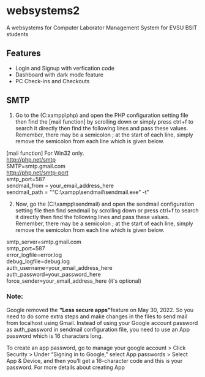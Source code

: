 # websystems2
A websystems for Computer Laborator Management System for EVSU BSIT students


## Features
- Login and Signup with verfication code
- Dashboard with dark mode feature
- PC Check-ins and Checkouts
## SMTP
1. Go to the (C:xampp\php) and open the PHP configuration setting file then find the [mail function] by scrolling down or simply press ctrl+f to search it directly then find the following lines and pass these values. Remember, there may be a semicolon ; at the start of each line, simply remove the semicolon from each line which is given below.

  [mail function]
  For Win32 only.<br>
  http://php.net/smtp<br>
  SMTP=smtp.gmail.com<br>
  http://php.net/smtp-port<br>
  smtp_port=587<br>
  sendmail_from = your_email_address_here<br>
  sendmail_path = "\"C:\xampp\sendmail\sendmail.exe\" -t"

2. Now, go the (C:\xampp\sendmail) and open the sendmail configuration setting file then find sendmail by scrolling down or press ctrl+f to search it directly then find the following lines and pass these values. Remember, there may be a semicolon ; at the start of each line, simply remove the semicolon from each line which is given below.

  smtp_server=smtp.gmail.com<br>
  smtp_port=587<br>
  error_logfile=error.log<br>
  debug_logfile=debug.log<br>
  auth_username=your_email_address_here<br>
  auth_password=your_password_here<br>
  force_sender=your_email_address_here (it's optional)

### Note: 
Google removed the <b>“Less secure apps”</b>feature on May 30, 2022. So you need to do some extra steps and make changes in the files to send mail from localhost using Gmail.
Instead of using your Google account password as auth_password in sendmail configuration file, you need to use an App password which is 16 characters long.

To create an app password, go to manage your google account > Click Security > Under “Signing in to Google,” select App passwords > Select App & Device, and then you’ll get a 16-character code and this is your password. For more details about creating App
